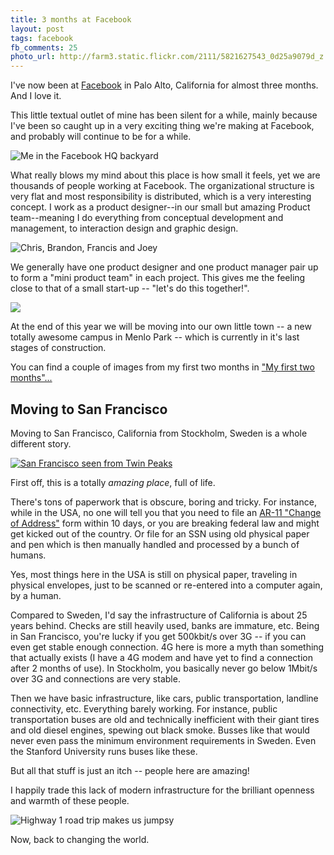 ```yaml
---
title: 3 months at Facebook
layout: post
tags: facebook
fb_comments: 25
photo_url: http://farm3.static.flickr.com/2111/5821627543_0d25a9079d_z.jpg
---
```


I've now been at [Facebook](http://www.facebook.com/design) in Palo Alto, California for almost three months. And I love it.

This little textual outlet of mine has been silent for a while, mainly because I've been so caught up in a very exciting thing we're making at Facebook, and probably will continue to be for a while.

![Me in the Facebook HQ backyard](http://farm6.static.flickr.com/5188/5836378187_0794671556_z.jpg)

What really blows my mind about this place is how small it feels, yet we are thousands of people working at Facebook. The organizational structure is very flat and most responsibility is distributed, which is a very interesting concept. I work as a product designer--in our small but amazing Product team--meaning I do everything from conceptual development and management, to interaction design and graphic design.

![Chris, Brandon, Francis and Joey](http://farm6.static.flickr.com/5197/5836910200_1d2ee58216_z.jpg)

We generally have one product designer and one product manager pair up to form a "mini product team" in each project. This gives me the feeling close to that of a small start-up -- "let's do this together!".

![](http://farm3.static.flickr.com/2111/5821627543_0d25a9079d_z.jpg)

At the end of this year we will be moving into our own little town -- a new totally awesome campus in Menlo Park -- which is currently in it's last stages of construction.

You can find a couple of images from my first two months in ["My first two months"...](https://www.facebook.com/design/posts/226256324053962)

## Moving to San Francisco

Moving to San Francisco, California from Stockholm, Sweden is a whole different story.

[![San Francisco seen from Twin Peaks](http://farm6.static.flickr.com/5234/5836413179_c2e8553dc5_z.jpg)](http://www.flickr.com/photos/rsms/5607679736/)

First off, this is a totally *amazing place*, full of life.

There's tons of paperwork that is obscure, boring and tricky. For instance, while in the USA, no one will tell you that you need to file an [AR-11 "Change of Address"](http://www.uscis.gov/ar-11) form within 10 days, or you are breaking federal law and might get kicked out of the country. Or file for an SSN using old physical paper and pen which is then manually handled and processed by a bunch of humans.

Yes, most things here in the USA is still on physical paper, traveling in physical envelopes, just to be scanned or re-entered into a computer again, by a human.

Compared to Sweden, I'd say the infrastructure of California is about 25 years behind. Checks are still heavily used, banks are immature, etc. Being in San Francisco, you're lucky if you get 500kbit/s over 3G -- if you can even get stable enough connection. 4G here is more a myth than something that actually exists (I have a 4G modem and have yet to find a connection after 2 months of use). In Stockholm, you basically never go below 1Mbit/s over 3G and connections are very stable.

Then we have basic infrastructure, like cars, public transportation, landline connectivity, etc. Everything barely working. For instance, public transportation buses are old and technically inefficient with their giant tires and old diesel engines, spewing out black smoke. Busses like that would never even pass the minimum environment requirements in Sweden. Even the Stanford University runs buses like these.

But all that stuff is just an itch -- people here are amazing!

I happily trade this lack of modern infrastructure for the brilliant openness and warmth of these people.

![Highway 1 road trip makes us jumpsy](http://farm3.static.flickr.com/2773/5836990700_71f3b59de5_z.jpg)

Now, back to changing the world.
